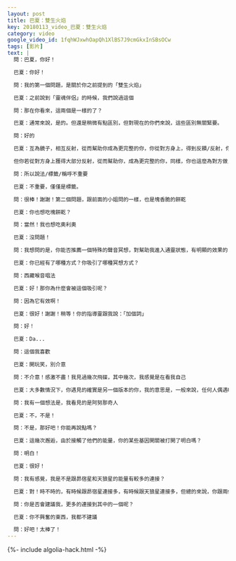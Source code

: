 ```yaml
---
layout: post
title: 巴夏：雙生火焰
key: 20180113_video_巴夏：雙生火焰
category: video
google_video_id: 1fqhWJxwhOapQh1XlBS7J9cmGkxInSBsOCw
tags: [影片]
text: |
  問：巴夏，你好！

  巴夏：你好！

  問：我的第一個問題，是關於你之前提到的「雙生火焰」

  巴夏：之前說到「靈魂伴侶」的時候，我們說過這個

  問：那在你看來，這兩個是一樣的了？

  巴夏：通常來說，是的。但還是稍微有點區別，但對現在的你們來說，這些區別無關緊要。

  問：好的

  巴夏：互為鏡子，相互反射，從而幫助你成為更完整的你，你從對方身上，得到反饋/反射，你也向對方反饋/反射，於是幫助對方，成為更完整的自己，這就是所謂的「平衡的關係」，你可以稱之為「雙生火焰」，也可以稱之為「靈魂伴侶」。

  但你若從對方身上獲得大部分反射，從而幫助你，成為更完整的你，同樣，你也這麼為對方做，這個關係如何開始，什麼時候開始，或是有什麼約定，這些都不重要了，因為這就是關係的目的。

  問：所以說法/標籤/稱呼不重要

  巴夏：不重要，僅僅是標籤。

  問：很棒！謝謝！第二個問題，跟前面的小姐問的一樣，也是塊香脆的餅乾

  巴夏：你也想吃塊餅乾？

  問：當然！我也想吃奧利奧

  巴夏：沒問題！

  問：我想問的是，你能否推薦一個特殊的聲音冥想，對幫助我進入通靈狀態，有明顯的效果的？

  巴夏：你已經有了哪種方式？你吸引了哪種冥想方式？

  問：西藏喉音唱法

  巴夏：好！那你為什麼會被這個吸引呢？

  問：因為它有效啊！

  巴夏：很好！謝謝！稍等！你的指導靈跟我說：「加個詞」

  問：好！

  巴夏：Da...

  問：這個我喜歡

  巴夏：開玩笑，別介意

  問：不介意！感激不盡！我見過幾次飛碟，其中幾次，我感覺是在看我自己

  巴夏：大多數情況下，你遇見的確實是另一個版本的你，我的意思是，一般來說，任何人偶遇UFO，其實，遇見的都是自己超靈的另一個衍生物

  問：我有一個想法是，我看見的是阿努那奇人

  巴夏：不，不是！

  問：不是，那好吧！你能再說點嗎？

  巴夏：這幾次邂逅，由於接觸了他們的能量，你的某些基因開關被打開了明白嗎？

  問：明白！

  巴夏：很好！

  問：我有感覺，我是不是跟昴宿星和天狼星的能量有較多的連接？

  巴夏：對！時不時的，有時候跟昴宿星連接多，有時候跟天狼星連接多，但總的來說，你跟兩個星球能量都有連接。

  問：你是否會建議我，更多的連接到其中的一個呢？

  巴夏：你不興奮的東西，我都不建議

  問：好吧！太棒了！
---
```


{%- include algolia-hack.html -%}
